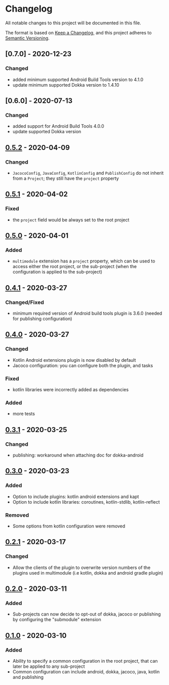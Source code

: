 # Changelog
All notable changes to this project will be documented in this file.

The format is based on [Keep a Changelog](https://keepachangelog.com/en/1.0.0/),
and this project adheres to [Semantic Versioning](https://semver.org/spec/v2.0.0.html).

## [0.7.0] - 2020-12-23
### Changed
- added minimum supported Android Build Tools version to 4.1.0
- update minimum supported Dokka version to 1.4.10

## [0.6.0] - 2020-07-13
### Changed
- added support for Android Build Tools 4.0.0
- update supported Dokka version

## [0.5.2] - 2020-04-09
### Changed
- `JacocoConfig`, `JavaConfig`, `KotlinConfig` and `PublishConfig` do not inherit from a `Project`;
    they still have the `project` property

## [0.5.1] - 2020-04-02
### Fixed
- the `project` field would be always set to the root project

## [0.5.0] - 2020-04-01
### Added
- `multimodule` extension has a `project` property, which can be used to access either the root project,
    or the sub-project (when the configuration is applied to the sub-project)

## [0.4.1] - 2020-03-27
### Changed/Fixed
- minimum required version of Android build tools plugin is 3.6.0 (needed for publishing configuration)

## [0.4.0] - 2020-03-27
### Changed
- Kotlin Android extensions plugin is now disabled by default
- Jacoco configuration: you can configure both the plugin, and tasks

### Fixed
- kotlin libraries were incorrectly added as dependencies

### Added
- more tests

## [0.3.1] - 2020-03-25
### Changed
- publishing: workaround when attaching doc for dokka-android

## [0.3.0] - 2020-03-23
### Added
- Option to include plugins: kotlin android extensions and kapt 
- Option to include kotlin libraries: coroutines, kotlin-stdlib, kotlin-reflect

### Removed
- Some options from kotlin configuration were removed

## [0.2.1] - 2020-03-17
### Changed
- Allow the clients of the plugin to overwrite version numbers of the plugins used in multimodule (i.e kotlin, dokka and android gradle plugin)

## [0.2.0] - 2020-03-11
### Added
- Sub-projects can now decide to opt-out of dokka, jacoco or publishing
    by configuring the "submodule" extension

## [0.1.0] - 2020-03-10
### Added
- Ability to specify a common configuration in the root project,
    that can later be applied to any sub-project
- Common configuration can include android, dokka, jacoco, java, kotlin and publishing

[Unreleased]: https://github.com/nofrills-io/gradle-multimodule/compare/v0.5.2...HEAD
[0.5.2]: https://github.com/nofrills-io/gradle-multimodule/compare/v0.5.1...v0.5.2
[0.5.1]: https://github.com/nofrills-io/gradle-multimodule/compare/v0.5.0...v0.5.1
[0.5.0]: https://github.com/nofrills-io/gradle-multimodule/compare/v0.4.1...v0.5.0
[0.4.1]: https://github.com/nofrills-io/gradle-multimodule/compare/v0.4.0...v0.4.1
[0.4.0]: https://github.com/nofrills-io/gradle-multimodule/compare/v0.3.1...v0.4.0
[0.3.1]: https://github.com/nofrills-io/gradle-multimodule/compare/v0.3.0...v0.3.1
[0.3.0]: https://github.com/nofrills-io/gradle-multimodule/compare/v0.2.1...v0.3.0
[0.2.1]: https://github.com/nofrills-io/gradle-multimodule/compare/v0.2.0...v0.2.1
[0.2.0]: https://github.com/nofrills-io/gradle-multimodule/compare/v0.1.0...v0.2.0
[0.1.0]: https://github.com/nofrills-io/gradle-multimodule/releases/tag/v0.1.0